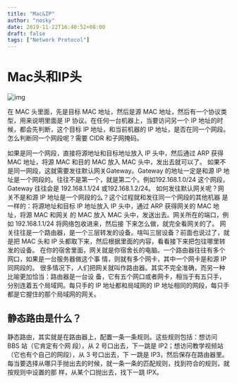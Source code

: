 ```yaml
---
title: "Mac&IP"
author: "nosky"
date: 2019-11-22T16:40:52+08:00
draft: false
tags: ["Network Protocol"]
---
```


# Mac头和IP头

![img](https://static001.geekbang.org/resource/image/79/fc/798467df661ecf5632d67b9c58bc53fc.jpg)

在 MAC 头里面，先是目标 MAC 地址，然后是源 MAC 地址，然后有一个协议类型，用来说明里面是
IP 协议。在任何一台机器上，当要访问另一个 IP 地址的时候，都会先判断，这个目标 IP 地址，和当前机器的 IP
地址，是否在同一个网段。怎么判断同一个网段呢？需要 CIDR 和子网掩码。

如果是同一个网段，直接将源地址和目标地址放入 IP 头中，然后通过 ARP 获得 MAC 地址，将源 MAC 和目的 MAC 放入 MAC 头中，发出去就可以了。
如果不是同一网段，这就需要发往默认网关Gateway。Gateway 的地址一定是和源 IP 地址是一个网段的。往往不是第一个，就是第二个。例如192.168.1.0/24 这个网段，Gateway 往往会是 192.168.1.1/24 或192.168.1.2/24。
如何发往默认网关呢？网关不是和源 IP 地址是一个网段的么？这个过程就和发往同一个网段的其他机器
是一样的：将源地址和目标 IP 地址放入 IP 头中，通过 ARP 获得网关的 MAC 地址，将源 MAC 和网关
的 MAC 放入 MAC 头中，发送出去。网关所在的端口，例如 192.168.1.1/24 将网络包收进来，然后接
下来怎么做，就完全看网关的了。
网关往往是一个路由器，是一个三层转发的设备。啥叫三层设备？前面也说过了，就是把 MAC 头和 IP
头都取下来，然后根据里面的内容，看看接下来把包往哪里转发的设备。
在你的宿舍里面，网关就是你宿舍长的电脑。一个路由器往往有多个网口，如果是一台服务器做这个事
情，则就有多个网卡，其中一个网卡是和源 IP 同网段的。
很多情况下，人们把网关就叫作路由器。其实不完全准确，而另一种比喻更加恰当：路由器是一台设
备，它有五个网口或者网卡，相当于有五只手，分别连着五个局域网。每只手的 IP 地址都和局域网的 IP
地址相同的网段，每只手都是它握住的那个局域网的网关。

## 静态路由是什么？

静态路由，其实就是在路由器上，配置一条一条规则。这些规则包括：想访问 BBS 站（它肯定有个网
段），从 2 号口出去，下一跳是 IP2；想访问教学视频站（它也有个自己的网段），从 3 号口出去，下
一跳是 IP3，然后保存在路由器里。
每当要选择从哪只手抛出去的时候，就一条一条的匹配规则，找到符合的规则，就按规则中设置的那
样，从某个口抛出去，找下一跳 IPX。